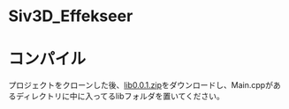 # Siv3D_Effekseer
# コンパイル
プロジェクトをクローンした後、[lib0.0.1.zip](https://github.com/oigami/Siv3D_Effekseer/releases/tag/v0.0.1)をダウンロードし、Main.cppがあるディレクトリに中に入ってるlibフォルダを置いてください。